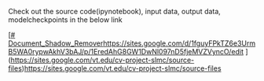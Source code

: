 Check out the source code(ipynotebook), input data, output data, modelcheckpoints in the below link


[[# Document_Shadow_Remover](https://sites.google.com/d/1fguyFPkTZ6e3UrmB5WA0rypwAkhV3bAJ/p/1EredAhG8GW1DwNl097nD5fjeMVZVyncO/edit)https://sites.google.com/d/1fguyFPkTZ6e3UrmB5WA0rypwAkhV3bAJ/p/1EredAhG8GW1DwNl097nD5fjeMVZVyncO/edit
](https://sites.google.com/vt.edu/cv-project-slmc/source-files)https://sites.google.com/vt.edu/cv-project-slmc/source-files
